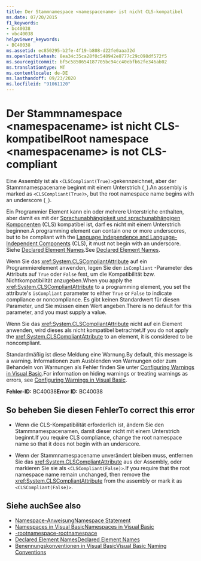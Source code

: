 ```yaml
---
title: Der Stammnamespace <namespacename> ist nicht CLS-kompatibel
ms.date: 07/20/2015
f1_keywords:
- bc40038
- vbc40038
helpviewer_keywords:
- BC40038
ms.assetid: ec850295-b2fe-4f19-b808-d22fe0aaa32d
ms.openlocfilehash: 8ea34c35ca28f0c548942e8777c29c098df572f5
ms.sourcegitcommit: bf5c5850654187705bc94cc40ebfb62fe346ab02
ms.translationtype: MT
ms.contentlocale: de-DE
ms.lasthandoff: 09/23/2020
ms.locfileid: "91061120"
---
```

# <a name="root-namespace-namespacename-is-not-cls-compliant"></a><span data-ttu-id="2a830-102">Der Stammnamespace \<namespacename> ist nicht CLS-kompatibel</span><span class="sxs-lookup"><span data-stu-id="2a830-102">Root namespace \<namespacename> is not CLS-compliant</span></span>

<span data-ttu-id="2a830-103">Eine Assembly ist als `<CLSCompliant(True)>`gekennzeichnet, aber der Stammnamespacename beginnt mit einem Unterstrich (`_`).</span><span class="sxs-lookup"><span data-stu-id="2a830-103">An assembly is marked as `<CLSCompliant(True)>`, but the root namespace name begins with an underscore (`_`).</span></span>  
  
 <span data-ttu-id="2a830-104">Ein Programmier Element kann ein oder mehrere Unterstriche enthalten, aber damit es mit der [Sprachunabhängigkeit und sprachunabhängigen Komponenten](../../standard/language-independence-and-language-independent-components.md) (CLS) kompatibel ist, darf es nicht mit einem Unterstrich beginnen.</span><span class="sxs-lookup"><span data-stu-id="2a830-104">A programming element can contain one or more underscores, but to be compliant with the [Language Independence and Language-Independent Components](../../standard/language-independence-and-language-independent-components.md) (CLS), it must not begin with an underscore.</span></span> <span data-ttu-id="2a830-105">Siehe [Declared Element Names](../programming-guide/language-features/declared-elements/declared-element-names.md).</span><span class="sxs-lookup"><span data-stu-id="2a830-105">See [Declared Element Names](../programming-guide/language-features/declared-elements/declared-element-names.md).</span></span>  
  
 <span data-ttu-id="2a830-106">Wenn Sie das <xref:System.CLSCompliantAttribute> auf ein Programmierelement anwenden, legen Sie den `isCompliant` -Parameter des Attributs auf `True` oder `False` fest, um die Kompatibilität bzw. Nichtkompatibilität anzugeben.</span><span class="sxs-lookup"><span data-stu-id="2a830-106">When you apply the <xref:System.CLSCompliantAttribute> to a programming element, you set the attribute's `isCompliant` parameter to either `True` or `False` to indicate compliance or noncompliance.</span></span> <span data-ttu-id="2a830-107">Es gibt keinen Standardwert für diesen Parameter, und Sie müssen einen Wert angeben.</span><span class="sxs-lookup"><span data-stu-id="2a830-107">There is no default for this parameter, and you must supply a value.</span></span>  
  
 <span data-ttu-id="2a830-108">Wenn Sie das <xref:System.CLSCompliantAttribute> nicht auf ein Element anwenden, wird dieses als nicht kompatibel betrachtet.</span><span class="sxs-lookup"><span data-stu-id="2a830-108">If you do not apply the <xref:System.CLSCompliantAttribute> to an element, it is considered to be noncompliant.</span></span>  
  
 <span data-ttu-id="2a830-109">Standardmäßig ist diese Meldung eine Warnung.</span><span class="sxs-lookup"><span data-stu-id="2a830-109">By default, this message is a warning.</span></span> <span data-ttu-id="2a830-110">Informationen zum Ausblenden von Warnungen oder zum Behandeln von Warnungen als Fehler finden Sie unter [Configuring Warnings in Visual Basic](/visualstudio/ide/configuring-warnings-in-visual-basic).</span><span class="sxs-lookup"><span data-stu-id="2a830-110">For information on hiding warnings or treating warnings as errors, see [Configuring Warnings in Visual Basic](/visualstudio/ide/configuring-warnings-in-visual-basic).</span></span>  
  
 <span data-ttu-id="2a830-111">**Fehler-ID:** BC40038</span><span class="sxs-lookup"><span data-stu-id="2a830-111">**Error ID:** BC40038</span></span>  
  
## <a name="to-correct-this-error"></a><span data-ttu-id="2a830-112">So beheben Sie diesen Fehler</span><span class="sxs-lookup"><span data-stu-id="2a830-112">To correct this error</span></span>  
  
- <span data-ttu-id="2a830-113">Wenn die CLS-Kompatibilität erforderlich ist, ändern Sie den Stammnamespacenamen, damit dieser nicht mit einem Unterstrich beginnt.</span><span class="sxs-lookup"><span data-stu-id="2a830-113">If you require CLS compliance, change the root namespace name so that it does not begin with an underscore.</span></span>  
  
- <span data-ttu-id="2a830-114">Wenn der Stammnamespacename unverändert bleiben muss, entfernen Sie das <xref:System.CLSCompliantAttribute> aus der Assembly, oder markieren Sie sie als `<CLSCompliant(False)>`.</span><span class="sxs-lookup"><span data-stu-id="2a830-114">If you require that the root namespace name remain unchanged, then remove the <xref:System.CLSCompliantAttribute> from the assembly or mark it as `<CLSCompliant(False)>`.</span></span>  
  
## <a name="see-also"></a><span data-ttu-id="2a830-115">Siehe auch</span><span class="sxs-lookup"><span data-stu-id="2a830-115">See also</span></span>

- [<span data-ttu-id="2a830-116">Namespace-Anweisung</span><span class="sxs-lookup"><span data-stu-id="2a830-116">Namespace Statement</span></span>](../language-reference/statements/namespace-statement.md)
- [<span data-ttu-id="2a830-117">Namespaces in Visual Basic</span><span class="sxs-lookup"><span data-stu-id="2a830-117">Namespaces in Visual Basic</span></span>](../programming-guide/program-structure/namespaces.md)
- [<span data-ttu-id="2a830-118">-rootnamespace</span><span class="sxs-lookup"><span data-stu-id="2a830-118">-rootnamespace</span></span>](../reference/command-line-compiler/rootnamespace.md)
- [<span data-ttu-id="2a830-119">Declared Element Names</span><span class="sxs-lookup"><span data-stu-id="2a830-119">Declared Element Names</span></span>](../programming-guide/language-features/declared-elements/declared-element-names.md)
- [<span data-ttu-id="2a830-120">Benennungskonventionen in Visual Basic</span><span class="sxs-lookup"><span data-stu-id="2a830-120">Visual Basic Naming Conventions</span></span>](../programming-guide/program-structure/naming-conventions.md)
